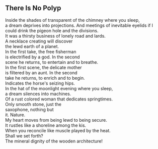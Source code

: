There Is No Polyp
-----------------
Inside the shades of transparent of the chimney where you sleep,  
a dream deprives into projections. And meetings of inevitable eyelids if I could drink the pigeon hole and the divisions.  
It was a thirsty business of lonely road and lards.  
A necklace creating will discover  
the lewd earth of a planet.  
In the first take, the free fisherman  
is electrified by a god. In the second  
scene he returns, to entertain and to breathe.  
In the first scene, the delicate mother  
is filtered by an aunt. In the second  
take he returns, to enrich and to begin.  
Indicates the horse's seizing hips.  
In the hat of the moonlight evening where you sleep,  
a dream silences into machines.  
Of a rust colored woman that dedicates springtimes.  
Only smooth stone, just the  
saxophone, nothing but  
it. Nature.  
My heart moves from being lewd to being secure.  
It rustles like a shoreline among the kis.  
When you reconcile like muscle played by the heat.  
Shall we set forth?  
The mineral dignity of the wooden architecture!  
